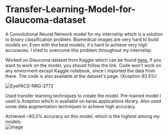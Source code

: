 # Transfer-Learning-Model-for-Glaucoma-dataset

A Convolutional Neural Network model for my internship which is a solution to binary classification problem. Biomedical images are very hard to build models on. Even with the best models, it's hard to achieve very high accuracies. I tried to overcome this problem throughout my internship.

Worked on Glaucoma dataset from Kaggle which can be found [here.](https://www.kaggle.com/datasets/deathtrooper/eyepacs-airogs-light/code)
If you want to work on the model, you should follow the link. Code won't work on any enviorment except Kaggle notebook, since I imported the data from there. The code is also available at the dataset's page. (Xception 93.5%)

![EyePACS-NRG-2772](https://github.com/KeremK64/Transfer-Learning-Model-for-Glaucoma-dataset/assets/105675626/f928874f-d578-4907-a6b5-39b8f1ddda11)


Used transfer learning techniques to create the model. Pre-trained model I used is Xception which is available on keras.applications library. Also used some data augmentation techniques to achieve high accuracy. 

Achieved ~93.5% accuracy on this model, which is the highest among my models.  
![image](https://github.com/KeremK64/Transfer-Learning-Model-for-Glaucoma-dataset/assets/105675626/4ab7b778-84bd-45e1-aa6c-d9cebc821d90)
